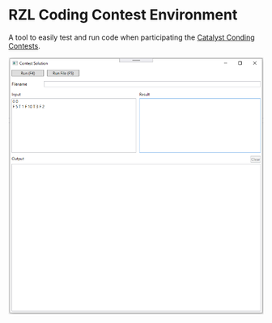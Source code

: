 # RZL Coding Contest Environment

A tool to easily test and run code when participating the [Catalyst Conding Contests](https://catcoder.codingcontest.org/).

![alt text](Screenshots/RZLContestEnvironment.png)
